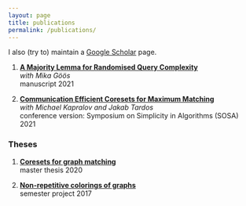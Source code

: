 ```yaml
---
layout: page
title: publications
permalink: /publications/
---
```


I also (try to) maintain a [Google Scholar](https://scholar.google.com/citations?user=zDr2oZYAAAAJ) page.

1. **[A Majority Lemma for Randomised Query Complexity](https://eccc.weizmann.ac.il/report/2021/024/)**  
   _with Mika Göös_  
   manuscript 2021


2. **[Communication Efficient Coresets for Maximum Matching](https://arxiv.org/abs/2011.06481)**  
   _with Michael Kapralov and Jakab Tardos_  
   conference version: Symposium on Simplicity in Algorithms (SOSA) 2021

### Theses

1. **[Coresets for graph matching]({{https://github.com/DaiSijie/academic-website/tree/main}}/assets/gmaystre_master_thesis.pdf)**  
   master thesis 2020

2. **[Non-repetitive colorings of graphs]({{https://github.com/DaiSijie/academic-website/tree/main}}/assets/gmaystre_non_repetitive_coloring.pdf)**  
   semester project 2017

